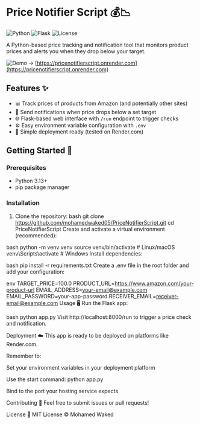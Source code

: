 # Price Notifier Script 💰📉

![Python](https://img.shields.io/badge/python-3.13+-blue?logo=python)
![Flask](https://img.shields.io/badge/flask-2.0+-lightgrey?logo=flask)
![License](https://img.shields.io/badge/license-MIT-green)

A Python-based price tracking and notification tool that monitors product prices and alerts you when they drop below your target.

![Demo](https://img.shields.io/badge/demo-live-success) → [https://pricenotifierscript.onrender.com](https://pricenotifierscript.onrender.com)

## Features ✨

- 📊 Track prices of products from Amazon (and potentially other sites)
- 🔔 Send notifications when price drops below a set target
- 🌐 Flask-based web interface with `/run` endpoint to trigger checks
- ⚙️ Easy environment variable configuration with `.env`
- 🚀 Simple deployment ready (tested on Render.com)

## Getting Started 🚀

### Prerequisites

- Python 3.13+
- pip package manager

### Installation

1. Clone the repository:
bash
git clone https://github.com/mohamedwaked05/PriceNotifierScript.git 
cd PriceNotifierScript
Create and activate a virtual environment (recommended):

bash
python -m venv venv
source venv/bin/activate  # Linux/macOS
venv\Scripts\activate    # Windows
Install dependencies:

bash
pip install -r requirements.txt
Create a .env file in the root folder and add your configuration:

env
TARGET_PRICE=100.0
PRODUCT_URL=https://www.amazon.com/your-product-url
EMAIL_ADDRESS=your-email@example.com
EMAIL_PASSWORD=your-app-password
RECEIVER_EMAIL=receiver-email@example.com
Usage 🖥️
Run the Flask app:

bash
python app.py
Visit http://localhost:8000/run to trigger a price check and notification.

Deployment ☁️
This app is ready to be deployed on platforms like Render.com.

Remember to:

Set your environment variables in your deployment platform

Use the start command: python app.py

Bind to the port your hosting service expects

Contributing 🤝
Feel free to submit issues or pull requests!

License 📄
MIT License © Mohamed Waked


